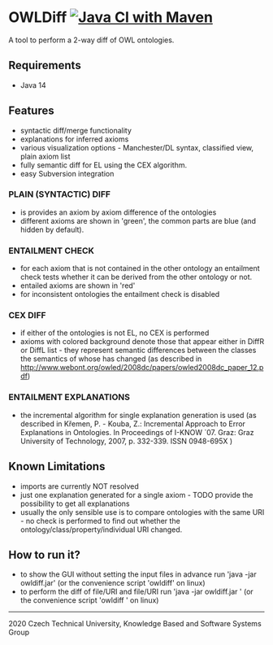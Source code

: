 # OWLDiff [![Java CI with Maven](https://github.com/psiotwo/owldiff/actions/workflows/maven.yml/badge.svg?branch=master)](https://github.com/psiotwo/owldiff/actions/workflows/maven.yml)

A tool to perform a 2-way diff of OWL ontologies.

## Requirements
- Java 14

## Features
- syntactic diff/merge functionality
- explanations for inferred axioms
- various visualization options - Manchester/DL syntax, classified view, plain axiom list
- fully semantic diff for EL using the CEX algorithm.
- easy Subversion integration
    
### PLAIN (SYNTACTIC) DIFF
- is provides an axiom by axiom difference of the ontologies
- different axioms are shown in 'green', the common parts are blue (and hidden by default).
		
### ENTAILMENT CHECK
- for each axiom that is not contained in the other ontology an entailment check tests whether it can be derived from the other ontology or not.
- entailed axioms are shown in 'red' 
- for inconsistent ontologies the entailment check is disabled

### CEX DIFF
- if either of the ontologies is not EL, no CEX is performed
- axioms with colored background denote those that appear either in DiffR or DiffL list - they represent semantic differences between the classes the semantics of whose has changed 
	  (as described in http://www.webont.org/owled/2008dc/papers/owled2008dc_paper_12.pdf)

### ENTAILMENT EXPLANATIONS
- the incremental algorithm for single explanation generation is used (as described in Křemen, P. - Kouba, Z.: Incremental Approach to Error Explanations in Ontologies. In Proceedings of I-KNOW `07. Graz: Graz University of Technology, 2007, p. 332-339. ISSN 0948-695X )

## Known Limitations
- imports are currently NOT resolved
- just one explanation generated for a single axiom - TODO provide the possibility to get all explanations
- usually the only sensible use is to compare ontologies with the same URI - no check is performed to find out whether the ontology/class/property/individual URI changed.

## How to run it?
- to show the GUI without setting the input files in advance run
			'java -jar owldiff.jar' (or the convenience script 'owldiff' on linux)
- to perform the diff of file/URI <u1> and file/URI <u2> run
			'java -jar owldiff.jar <u1> <u2>' (or the convenience script 'owldiff <u1> <u2>' on linux)

* * *
2020 Czech Technical University, Knowledge Based and Software Systems Group
